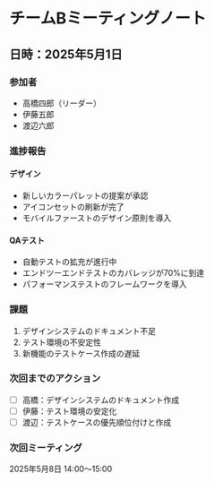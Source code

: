 # チームBミーティングノート

## 日時：2025年5月1日

### 参加者

- 高橋四郎（リーダー）
- 伊藤五郎
- 渡辺六郎

### 進捗報告

#### デザイン

- 新しいカラーパレットの提案が承認
- アイコンセットの刷新が完了
- モバイルファーストのデザイン原則を導入

#### QAテスト

- 自動テストの拡充が進行中
- エンドツーエンドテストのカバレッジが70%に到達
- パフォーマンステストのフレームワークを導入

### 課題

1. デザインシステムのドキュメント不足
2. テスト環境の不安定性
3. 新機能のテストケース作成の遅延

### 次回までのアクション

- [ ] 高橋：デザインシステムのドキュメント作成
- [ ] 伊藤：テスト環境の安定化
- [ ] 渡辺：テストケースの優先順位付けと作成

### 次回ミーティング

2025年5月8日 14:00〜15:00
